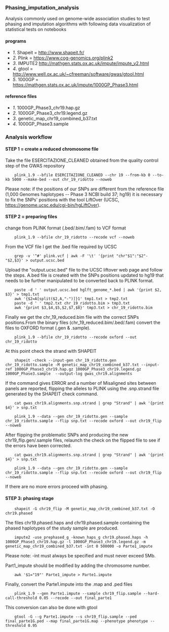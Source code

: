 ### Phasing_imputation_analysis
Analysis commonly used on genome-wide association studies to test phasing and imputation algorithms with following data visualization of statistical tests on notebooks

#### programs
- *1*. Shapeit = http://www.shapeit.fr/
- *2*. Plink = https://www.cog-genomics.org/plink2
- *3*. IMPUTE2 http://mathgen.stats.ox.ac.uk/impute/impute_v2.html
- *4*. gtool = http://www.well.ox.ac.uk/~cfreeman/software/gwas/gtool.html
- *5*. 1000GP = https://mathgen.stats.ox.ac.uk/impute/1000GP_Phase3.html

#### reference files
- *1*. 1000GP_Phase3_chr19.hap.gz
- *2*. 1000GP_Phase3_chr19.legend.gz
- *3*. genetic_map_chr19_combined_b37.txt
- *4*. 1000GP_Phase3.sample

### Analysis workflow
#### STEP 1 = create a reduced chromosome file
Take the file ESERCITAZIONE_CLEANED obtained from the quality control step of the GWAS repository
```
    plink_1.9 --bfile ESERCITAZIONE_CLEANED --chr 19 --from-kb 0 --to-kb 5000 --make-bed --out chr_19_ridotto --noweb
```
Please note: if the positions of our SNPs are different from the reference file (1,000 Genomes haplotypes -- Phase 3 NCBI build 37; hg19) it is necessary to fix the SNPs' positions with the tool LiftOver (UCSC, https://genome.ucsc.edu/cgi-bin/hgLiftOver).

#### STEP 2 = preparing files
change from PLINK format (.bed/.bim/.fam) to VCF format
```
    plink_1.9 --bfile chr_19_ridotto --recode vcf --noweb
```
From the VCF file I get the .bed file required by UCSC
```
    grep -v '^#' plink.vcf | awk -F '\t' '{print "chr"$1":"$2"-"$2,$3}' > output.ucsc.bed
```
Upload the "output.ucsc.bed" file to the UCSC liftover web page and follow the steps. A.bed file is created with the SNPs positions updated to hg19 that needs to be further manipulated to be converted back to PLINK format.
```
    paste -d ' ' output.ucsc.bed hglft_genome_*.bed | awk '{print $2, $3}' > tmp1.txt
    awk '{$2=A[split($2,A,"-")]}1' tmp1.txt > tmp2.txt
    paste -d ' ' tmp2.txt chr_19_ridotto.bim > tmp3.txt
    awk '{print $3,$4,$5,$2,$7,$8}' tmp3.txt > chr_19_ridotto.bim
```
Finally we get the chr_19_reduced.bim file with the correct SNPs positions.From the binary files (chr_19_reduced.bim/.bed/.fam) convert the files to OXFORD format (.gen & .sample).

```
    plink_1.9 --bfile chr_19_ridotto --recode oxford --out chr_19_ridotto
```
At this point check the strand with SHAPEIT
```
    shapeit -check --input-gen chr_19_ridotto.gen chr_19_ridotto.sample -M genetic_map_chr19_combined_b37.txt --input-ref 1000GP_Phase3_chr19.hap.gz 1000GP_Phase3_chr19.legend.gz  1000GP_Phase3.sample  --output-log gwas_chr19.alignments
```
If the command gives ERROR and a number of Misaligned sites between panels are reported, flipping the alleles to PLINK using the .snp.strand file generated by the SHAPEIT check command.

```
    cat gwas_chr19.alignments.snp.strand | grep "Strand" | awk '{print $4}' > snp.txt

    plink_1.9 --data --gen chr_19_ridotto.gen --sample chr_19_ridotto.sample --flip snp.txt --recode oxford --out chr19_flip --noweb
```
After flipping the problematic SNPs and producing the new chr19_flip.gen/.sample files, relaunch the check on the flipped file to see if the errors have been corrected.

```
    cat gwas_chr19.alignments.snp.strand | grep "Strand" | awk '{print $4}' > snp.txt

    plink_1.9 --data --gen chr_19_ridotto.gen --sample chr_19_ridotto.sample --flip snp.txt --recode oxford --out chr19_flip --noweb
```
If there are no more errors proceed with phasing.

#### STEP 3: phasing stage
```
    shapeit -G chr19_flip -M genetic_map_chr19_combined_b37.txt -O chr19.phased
```
The files chr19.phased.haps and chr19.phased.sample containing the phased haplotypes of the study sample are produced.
```
    impute2 -use_prephased_g -known_haps_g chr19.phased.haps -h 1000GP_Phase3_chr19.hap.gz -l 1000GP_Phase3_chr19.legend.gz -m genetic_map_chr19_combined_b37.txt -int 0 500000 -o Parte1_impute
```
Please note: -int must always be specified and must never exceed 5Mb.

Part1_impute should be modified by adding the chromosome number.

```
    awk '$1="19"' Parte1_impute > Parte1.impute
```
Finally, convert the Parte1.impute into the .map and .ped files

```
    plink_1.9 --gen Parte1.impute --sample chr19_flip.sample --hard-call-threshold 0.05 --recode --out final_parte1
```
This conversion can also be done with gtool
```
    gtool -G --g Parte1.impute --s chr19_flip.sample --ped final_parte1G.ped --map final_parte1G.map --phenotype phenotype --threshold 0.95
```
